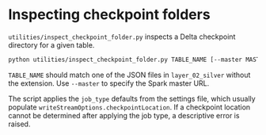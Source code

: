 # Inspecting checkpoint folders

`utilities/inspect_checkpoint_folder.py` inspects a Delta checkpoint directory for a given table.

```bash
python utilities/inspect_checkpoint_folder.py TABLE_NAME [--master MASTER_URL]
```

`TABLE_NAME` should match one of the JSON files in `layer_02_silver` without the extension.
Use `--master` to specify the Spark master URL.

The script applies the `job_type` defaults from the settings file, which usually
populate `writeStreamOptions.checkpointLocation`. If a checkpoint location
cannot be determined after applying the job type, a descriptive error is raised.
